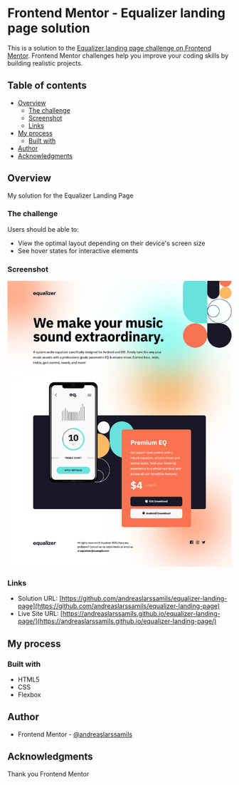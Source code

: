 # Frontend Mentor - Equalizer landing page solution

This is a solution to the [Equalizer landing page challenge on Frontend Mentor](https://www.frontendmentor.io/challenges/equalizer-landing-page-7VJ4gp3DE). Frontend Mentor challenges help you improve your coding skills by building realistic projects.

## Table of contents

- [Overview](#overview)
  - [The challenge](#the-challenge)
  - [Screenshot](#screenshot)
  - [Links](#links)
- [My process](#my-process)
  - [Built with](#built-with)
- [Author](#author)
- [Acknowledgments](#acknowledgments)

## Overview

My solution for the Equalizer Landing Page

### The challenge

Users should be able to:

- View the optimal layout depending on their device's screen size
- See hover states for interactive elements

### Screenshot

![](./assets/desktop.png)

### Links

- Solution URL: [https://github.com/andreaslarssamils/equalizer-landing-page](https://github.com/andreaslarssamils/equalizer-landing-page)
- Live Site URL: [https://andreaslarssamils.github.io/equalizer-landing-page/](https://andreaslarssamils.github.io/equalizer-landing-page/)

## My process

### Built with

- HTML5
- CSS
- Flexbox

## Author

- Frontend Mentor - [@andreaslarssamils](https://www.frontendmentor.io/profile/andreaslarssamils)

## Acknowledgments

Thank you Frontend Mentor
